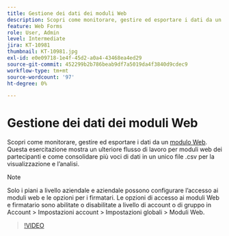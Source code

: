 ```yaml
---
title: Gestione dei dati dei moduli Web
description: Scopri come monitorare, gestire ed esportare i dati da un modulo Web
feature: Web Forms
role: User, Admin
level: Intermediate
jira: KT-10981
thumbnail: KT-10981.jpg
exl-id: e0e09718-1e4f-45d2-a0a4-43468ea4ed29
source-git-commit: 452299b2b786beab9df7a5019da4f3840d9cdec9
workflow-type: tm+mt
source-wordcount: '97'
ht-degree: 0%

---
```


# Gestione dei dati dei moduli Web

Scopri come monitorare, gestire ed esportare i dati da un [modulo Web](webform.md). Questa esercitazione mostra un ulteriore flusso di lavoro per moduli web dei partecipanti e come consolidare più voci di dati in un unico file .csv per la visualizzazione e l’analisi.

>[!NOTE]
>
>Solo i piani a livello aziendale e aziendale possono configurare l’accesso ai moduli web e le opzioni per i firmatari. Le opzioni di accesso ai moduli Web e firmatario sono abilitate o disabilitate a livello di account o di gruppo in Account > Impostazioni account > Impostazioni globali > Moduli Web.

>[!VIDEO](https://video.tv.adobe.com/v/3409607?quality=12&learn=on&hidetitle=true)
